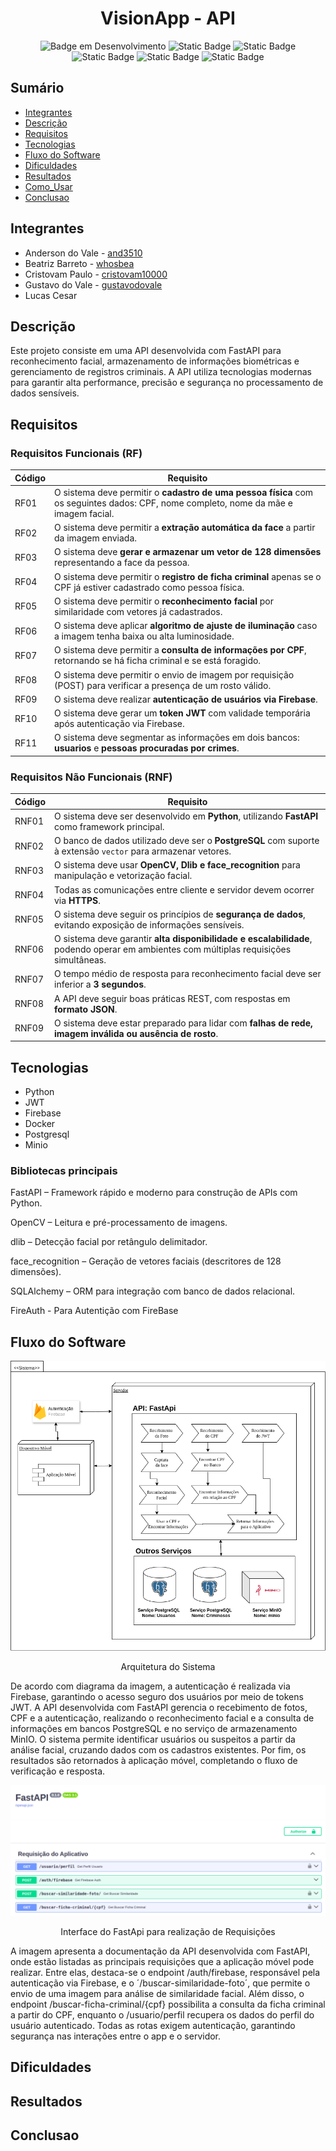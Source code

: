 <h1 align="center"> VisionApp - API </h1>

<div align="center">

![Badge em Desenvolvimento](http://img.shields.io/static/v1?label=STATUS&message=EM%20DESENVOLVIMENTO&color=GREEN&style=for-the-badge)
![Static Badge](https://img.shields.io/badge/python-gray?style=for-the-badge&logo=python&logoColor=yellow)
![Static Badge](https://img.shields.io/badge/minio-purple?style=for-the-badge&logo=minio&logoColor=white)
![Static Badge](https://img.shields.io/badge/postgresql-blue?style=for-the-badge&logo=postgresql&logoColor=white)
![Static Badge](https://img.shields.io/badge/docker-blue?style=for-the-badge&logo=docker&logoColor=white)
![Static Badge](https://img.shields.io/badge/firebase-red?style=for-the-badge&logo=firebase&logoColor=yellow)

  
</div>

## Sumário

* [Integrantes](#integrantes)
* [Descrição](#descrição)
* [Requisitos](#requisitos)
* [Tecnologias](#tecnologias)
* [Fluxo do Software](#fluxo-do-software)
* [Dificuldades](#dificuldades)
* [Resultados](#resultados)
* [Como_Usar](#como_usar)
* [Conclusao](#conclusao)




## Integrantes

- Anderson do Vale - [and3510](https://github.com/and3510) 
- Beatriz Barreto - [whosbea](https://github.com/whosbea)
- Cristovam Paulo - [cristovam10000](https://github.com/cristovam10000)
- Gustavo do Vale - [gustavodovale](https://github.com/gustavodovale)
- Lucas Cesar

## Descrição

Este projeto consiste em uma API desenvolvida com FastAPI para reconhecimento facial, armazenamento de informações biométricas e gerenciamento de registros criminais. A API utiliza tecnologias modernas para garantir alta performance, precisão e segurança no processamento de dados sensíveis.


## Requisitos

### Requisitos Funcionais (RF)

| Código | Requisito |
|--------|-----------|
| RF01 | O sistema deve permitir o **cadastro de uma pessoa física** com os seguintes dados: CPF, nome completo, nome da mãe e imagem facial. |
| RF02 | O sistema deve permitir a **extração automática da face** a partir da imagem enviada. |
| RF03 | O sistema deve **gerar e armazenar um vetor de 128 dimensões** representando a face da pessoa. |
| RF04 | O sistema deve permitir o **registro de ficha criminal** apenas se o CPF já estiver cadastrado como pessoa física. |
| RF05 | O sistema deve permitir o **reconhecimento facial** por similaridade com vetores já cadastrados. |
| RF06 | O sistema deve aplicar **algoritmo de ajuste de iluminação** caso a imagem tenha baixa ou alta luminosidade. |
| RF07 | O sistema deve permitir a **consulta de informações por CPF**, retornando se há ficha criminal e se está foragido. |
| RF08 | O sistema deve permitir o envio de imagem por requisição (POST) para verificar a presença de um rosto válido. |
| RF09 | O sistema deve realizar **autenticação de usuários via Firebase**. |
| RF10 | O sistema deve gerar um **token JWT** com validade temporária após autenticação via Firebase. |
| RF11 | O sistema deve segmentar as informações em dois bancos: **usuarios** e **pessoas procuradas por crimes**. |


### Requisitos Não Funcionais (RNF)

| Código | Requisito |
|--------|-----------|
| RNF01 | O sistema deve ser desenvolvido em **Python**, utilizando **FastAPI** como framework principal. |
| RNF02 | O banco de dados utilizado deve ser o **PostgreSQL** com suporte à extensão `vector` para armazenar vetores. |
| RNF03 | O sistema deve usar **OpenCV, Dlib e face_recognition** para manipulação e vetorização facial. |
| RNF04 | Todas as comunicações entre cliente e servidor devem ocorrer via **HTTPS**. |
| RNF05 | O sistema deve seguir os princípios de **segurança de dados**, evitando exposição de informações sensíveis. |
| RNF06 | O sistema deve garantir **alta disponibilidade e escalabilidade**, podendo operar em ambientes com múltiplas requisições simultâneas. |
| RNF07 | O tempo médio de resposta para reconhecimento facial deve ser inferior a **3 segundos**. |
| RNF08 | A API deve seguir boas práticas REST, com respostas em **formato JSON**. |
| RNF09 | O sistema deve estar preparado para lidar com **falhas de rede, imagem inválida ou ausência de rosto**. |

## Tecnologias

- Python
- JWT
- Firebase
- Docker
- Postgresql
- Minio


### Bibliotecas principais
FastAPI – Framework rápido e moderno para construção de APIs com Python.

OpenCV – Leitura e pré-processamento de imagens.

dlib – Detecção facial por retângulo delimitador.

face_recognition – Geração de vetores faciais (descritores de 128 dimensões).

SQLAlchemy – ORM para integração com banco de dados relacional.

FireAuth - Para Autentição com FireBase

## Fluxo do Software

<div align="center"> 


![Imagem do Diagrama da Arquitetura do Sistema](images/latest.drawio.png)
<p> Arquitetura do Sistema </p>

</div>

De acordo com diagrama da imagem, a autenticação é realizada via Firebase, garantindo o acesso seguro dos usuários por meio de tokens JWT. A API desenvolvida com FastAPI gerencia o recebimento de fotos, CPF e a autenticação, realizando o reconhecimento facial e a consulta de informações em bancos PostgreSQL e no serviço de armazenamento MinIO. O sistema permite identificar usuários ou suspeitos a partir da análise facial, cruzando dados com os cadastros existentes. Por fim, os resultados são retornados à aplicação móvel, completando o fluxo de verificação e resposta.

<div align="center"> 

![Imagem da Interface do FastApi](images/interface_FastApi.png)
<p> Interface do FastApi para realização de Requisições </p>

</div>

A imagem apresenta a documentação da API desenvolvida com FastAPI, onde estão listadas as principais requisições que a aplicação móvel pode realizar. Entre elas, destaca-se o endpoint /auth/firebase, responsável pela autenticação via Firebase, e o ´/buscar-similaridade-foto´, que permite o envio de uma imagem para análise de similaridade facial. Além disso, o endpoint /buscar-ficha-criminal/{cpf} possibilita a consulta da ficha criminal a partir do CPF, enquanto o /usuario/perfil recupera os dados do perfil do usuário autenticado. Todas as rotas exigem autenticação, garantindo segurança nas interações entre o app e o servidor.





## Dificuldades


## Resultados


## Conclusao

